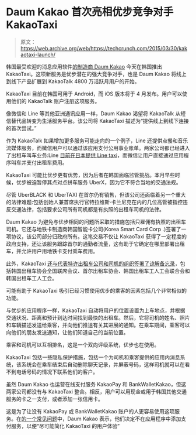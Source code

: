 # Daum Kakao 首次亮相优步竞争对手 KakaoTaxi

> 原文：<https://web.archive.org/web/https://techcrunch.com/2015/03/30/kakaotaxi-launch/>

韩国最受欢迎的消息应用软件[的制造商 Daum Kakao](https://web.archive.org/web/20230211192738/http://www.daumkakao.com/en/pr/pressRelease_view?page=1&group=1&idx=8191) 今天在韩国推出 KakaoTaxi。这项新服务是优步潜在的强大竞争对手，也是 Daum Kakao 将线上到线下产品扩展到 KakaoTalk 4800 万活跃月用户的开始。

KakaoTaxi 目前在韩国可用于 Android，而 iOS 版本将于 4 月发布。用户可以使用他们的 KakaoTalk 账户注册这项服务。

像微信和 Line 等其他亚洲通讯应用一样，Daum Kakao 渴望将 KakaoTalk 从短信替代品转变为生活服务平台。该公司将 KakaoTaxi 描述为“提供线上到线下连接的首次尝试。”

作为 KakaoTalk 如果增加更多服务可能走向的一个例子，Line 还提供点餐和音乐流媒体服务，而微信用户可以通过该应用支付公用事业账单。两家公司都已经进入了出租车叫车业务:Line [目前在日本提供 Line taxi](https://web.archive.org/web/20230211192738/https://techcrunch.com/2015/01/08/line-taxi-japan)，而微信让用户直接通过应用程序叫车并支付出租车费用。

KakaoTaxi 可能比优步更有优势，因为后者在韩国面临监管挑战。本月早些时候，优步被迫暂停其点对点拼车服务 UberX，因为它不符合当地的交通法规。

尽管 UberBLACK 和 UberTAXI 在首尔仍有销售，但该公司还面临着另一个重大的法律难题:包括创始人兼首席执行官特拉维斯·卡兰尼克在内的几位高管被指控违反交通法律，包括要求公司所有司机都是有执照的出租车司机的法律。

Daum Kakao 为避免与优步相同的问题所采取的措施包括只雇佣有执照的出租车司机。它还与地铁卡制造商韩国智能卡公司(Korea Smart Card Corp .)签署了一项协议，该公司部分归政府所有。这笔交易不仅让 KakaoTaxi 获得了一定程度的政府支持，还让该服务跟踪首尔的通勤者流量，这有助于它确定在哪里部署出租车，并允许用户用地铁卡支付乘车费用。

此外，KakaoTaxi [还与代表特许出租车公司和司机的组织签署了谅解备忘录](https://web.archive.org/web/20230211192738/https://techcrunch.com/2015/01/13/kakao-taxi/)，包括韩国出租车协会全国联席会议、首尔出租车协会、韩国出租车工人工会联合会和韩国出租车工人工会。

可能有助于 KakaoTaxi 吸引已经习惯使用优步的乘客的因素包括几个非常相似的功能。

与优步的应用程序一样，KakaoTaxi 自动将用户的位置设置为上车地点，并根据交通状况、距离和预计到达时间找到最快的出租车。然后，它将司机的姓名、照片和车辆描述发送给乘客，并向他们推送有关其进展的通知。在乘车期间，乘客可以向他们的朋友发送通知，让他们知道自己的当前位置。

乘客和司机可以互相排名，这是一个双向评级系统，优步也在使用。

KakaoTaxi 包括一些隐私保护措施，包括一个为司机和乘客提供的应用内消息系统，该系统会在乘车结束后自动删除聊天记录，并屏蔽号码，这样司机就可以在看不到电话号码的情况下联系他们的客户。

虽然 Daum Kakao 也运营在线支付服务 KakaoPay 和 BankWalletKakao，但这两家公司都没有与 KakaoTaxi 整合。相反，用户可以用现金或用于韩国其他交通服务的卡之一支付，或者添加一张信用卡。

这是为了让没有 KakaoPay 或 BankWalletKakao 账户的人更容易使用这项服务。在[的一个常见问题](https://web.archive.org/web/20230211192738/https://blog.daumkakao.com/?p=1465)中，Daum Kakao 表示，他们决定不在应用程序中添加支付服务，以便“尽可能简化 KakaoTaxi 的用户体验”